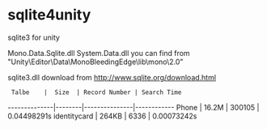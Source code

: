 # sqlite4unity
sqlite3 for unity


Mono.Data.Sqlite.dll
System.Data.dll you can find from "Unity\Editor\Data\MonoBleedingEdge\lib\mono\2.0"

sqlite3.dll download from http://www.sqlite.org/download.html


     Talbe 	  |  Size  | Record Number | Search Time
--------------|--------|---------------|------------
Phone 		  |  16.2M |    300105     |  0.04498291s 
identitycard  |  264KB |     6336      |  0.00073242s